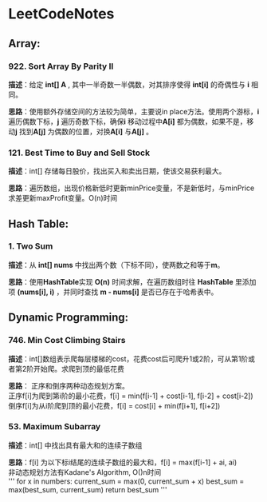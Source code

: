 # LeetCodeNotes

## Array:
### 922. Sort Array By Parity II
**描述**：给定 **int[] A** , 其中一半奇数一半偶数，对其排序使得 **int[i]** 的奇偶性与 **i** 相同。

**思路**：使用额外存储空间的方法较为简单，主要说in place方法。使用两个游标，**i** 遍历偶数下标，**j** 遍历奇数下标，确保**i** 移动过程中**A[i]** 都为偶数，如果不是，移动**j** 找到**A[j]** 为偶数的位置，对换**A[i]** 与**A[j]** 。

### 121. Best Time to Buy and Sell Stock
**描述**：int[] 存储每日股价，找出买入和卖出日期，使该交易获利最大。

**思路**：遍历数组，出现价格新低时更新minPrice变量，不是新低时，与minPrice求差更新maxProfit变量。O(n)时间

## Hash Table:
### 1. Two Sum
**描述**：从 **int[] nums** 中找出两个数（下标不同），使两数之和等于**m**。

**思路**：使用**HashTable**实现 **O(n)** 时间求解，在遍历数组时往 **HashTable** 里添加项 **(nums[i], i)** ，并同时查找 **m - nums[i]** 是否已存在于哈希表中。

## Dynamic Programming:
### 746. Min Cost Climbing Stairs
**描述**：int[]数组表示爬每层楼梯的cost，花费cost后可爬升1或2阶，可从第1阶或者第2阶开始爬。求爬到顶的最低花费

**思路**：
正序和倒序两种动态规划方案。  
正序f[i]为爬到第i阶的最小花费，f[i] = min(f[i-1] + cost[i-1], f[i-2] + cost[i-2])  
倒序f[i]为从i阶爬到顶的最小花费，f[i] = cost[i] + min(f[i+1], f[i+2])

### 53. Maximum Subarray
**描述**：int[] 中找出具有最大和的连续子数组

**思路**：f[i] 为以下标i结尾的连续子数组的最大和，f[i] = max(f[i-1] + ai, ai)  
非动态规划方法有Kadane's Algorithm, O()n时间  
'''
for x in numbers:
    current_sum = max(0, current_sum + x)
    best_sum = max(best_sum, current_sum)
return best_sum
'''

